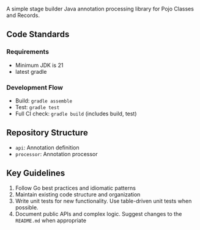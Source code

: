 A simple stage builder Java annotation processing library for Pojo Classes and Records.

## Code Standards

### Requirements 
- Minimum JDK is 21
- latest gradle

### Development Flow
- Build: `gradle assemble`
- Test: `gradle test`
- Full CI check: `gradle build` (includes build, test)

## Repository Structure
- `api`: Annotation definition
- `processor`: Annotation processor

## Key Guidelines
1. Follow Go best practices and idiomatic patterns
2. Maintain existing code structure and organization
3. Write unit tests for new functionality. Use table-driven unit tests when possible.
5. Document public APIs and complex logic. Suggest changes to the `README.md` when appropriate
